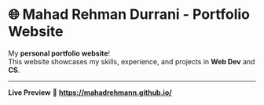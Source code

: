# 🌐 Mahad Rehman Durrani - Portfolio Website

My **personal portfolio website**!   
This website showcases my skills, experience, and projects in **Web Dev** and **CS**.

---

**Live Preview**
🔗 **https://mahadrehmann.github.io/**  


